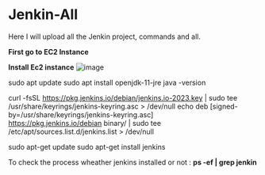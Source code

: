 # Jenkin-All
Here I will upload all the Jenkin project, commands and all.

**First go to EC2 Instance**

**Install Ec2 instance**
![image](https://github.com/subha152/Jenkin-All/assets/51635202/072fc633-6d64-4e9e-a1e9-a02ab1f763c8)


sudo apt update
sudo apt install openjdk-11-jre
java -version

curl -fsSL https://pkg.jenkins.io/debian/jenkins.io-2023.key | sudo tee \
  /usr/share/keyrings/jenkins-keyring.asc > /dev/null
echo deb [signed-by=/usr/share/keyrings/jenkins-keyring.asc] \
  https://pkg.jenkins.io/debian binary/ | sudo tee \
  /etc/apt/sources.list.d/jenkins.list > /dev/null


sudo apt-get update
sudo apt-get install jenkins

To check the process wheather jenkins installed or not : **ps -ef | grep jenkin**
